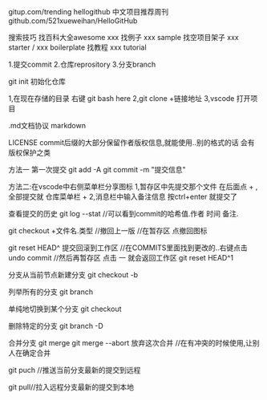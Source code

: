 gitup.com/trending
hellogithub  中文项目推荐周刊
github.com/521xueweihan/HelloGitHub

搜索技巧
找百科大全awesome xxx
找例子 xxx sample
找空项目架子 xxx starter / xxx boilerplate
找教程 xxx tutorial

1.提交commit
2.仓库reprository
3.分支branch

git init 初始化仓库 


1,在现在存储的目录 右键 git bash here
2,git clone +链接地址
3,vscode 打开项目

.md文档协议 markdown

LICENSE commit后缀的大部分保留作者版权信息,就能使用..别的格式的话 会有版权保护之类

方法一 第一次提交
git add -A
git commit -m "提交信息"

方法二:在vscode中右侧菜单栏分享图标
1,暂存区中先提交那个文件 在后面点 + ,全部提交就 仓库菜单栏 +
2,消息栏中输入备注信息 按ctrl+enter 就提交了

查看提交的历史 
git log --stat   //可以看到commit的哈希值.作者 时间 备注.

git checkout +文件名.类型  //撤回上一版
//在暂存区 点撤回图标

git reset HEAD^ 提交回滚到工作区 
//在COMMITS里面找到更改的..右键点击undo commit
//然后再暂存区 点击 一  就会返回工作区
git reset HEAD^1

分支从当前节点新建分支
git checkout -b <branchname>

列举所有的分支
git branch

单纯地切换到某个分支
git checkout <brachname>

删除特定的分支
git branch -D <branchname>

合并分支
git merge <branchname>
git merge --abort 放弃这次合并 //在有冲突的时候使用,让别人在确定合并

git puch //推送当前分支最新的提交到远程

git pull//拉入远程分支最新的提交到本地